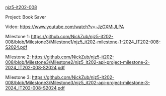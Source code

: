 [njz5-it202-008](https://github.com/NickZub/njz5-it202-008)

Project: Book Saver

Video: https://www.youtube.com/watch?v=-JzGXMiJLPA

Milestone 1: https://github.com/NickZub/njz5-it202-008/blob/Milestone3/Milestone1/njz5_it202-milestone-1-2024_IT202-008-S2024.pdf

Milestone 2: https://github.com/NickZub/njz5-it202-008/blob/Milestone3/Milestone2/njz5_it202-api-project-milestone-2-2024_IT202-008-S2024.pdf

Milestone 3: https://github.com/NickZub/njz5-it202-008/blob/Milestone3/Milestone3/njz5_it202-api-project-milestone-3-2024_IT202-008-S2024.pdf